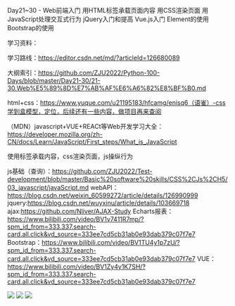 Day21~30 - Web前端入门
用HTML标签承载页面内容
用CSS渲染页面
用JavaScript处理交互式行为
jQuery入门和提高
Vue.js入门
Element的使用
Bootstrap的使用


学习资料：

学习路线：https://editor.csdn.net/md/?articleId=126680089  

大纲索引：https://github.com/ZJU2022/Python-100-Days/blob/master/Day21-30/21-30.Web%E5%89%8D%E7%AB%AF%E6%A6%82%E8%BF%B0.md 

html+css：https://www.yuque.com/u21195183/hfcamg/enisq6（语雀）-css学到盒模型，定位，后续还有一些内容，做项目再来查阅


（MDN）javascript+VUE+REACt等Web开发学习大全：https://developer.mozilla.org/zh-CN/docs/Learn/JavaScript/First_steps/What_is_JavaScript

使用标签承载内容，css渲染页面，js操纵行为

js基础（查询）：https://github.com/ZJU2022/Test-development/blob/master/Basic%20software%20skills/CSS%2CJs%2CH5/03_javascript/javaScript.md 
webAPI：https://blog.csdn.net/weixin_60599272/article/details/126990999 
jquery:https://blog.csdn.net/wuyxinu/article/details/103669718
ajax:https://github.com/Nliver/AJAX-Study
Echarts报表：https://www.bilibili.com/video/BV1v7411R7mp/?spm_id_from=333.337.search-card.all.click&vd_source=333ee7cd5cb31ab0e93dab379c07f7e7 
Bootstrap：https://www.bilibili.com/video/BV1TU4y1p7zU/?spm_id_from=333.337.search-card.all.click&vd_source=333ee7cd5cb31ab0e93dab379c07f7e7 
VUE：https://www.bilibili.com/video/BV1Zy4y1K7SH/?spm_id_from=333.337.search-card.all.click&vd_source=333ee7cd5cb31ab0e93dab379c07f7e7 



<img src="//img13.360buyimg.com/seckillcms/s280x280_jfs/t1/116754/13/31970/54671/6375edc1E18aba88f/3563247dcfe15dcb.jpg.avif" class="lazyimg_img">
<img src="//img20.360buyimg.com/seckillcms/s280x280_jfs/t1/55523/33/20665/223189/62f375b6E3f9426c9/debad04d2a3e35a2.jpg.avif" class="lazyimg_img">
<img src="//img13.360buyimg.com/seckillcms/s280x280_jfs/t1/202767/19/13913/99006/61822b57Ef054a6db/1dc047a83ca42f8a.jpg.avif" class="lazyimg_img">

